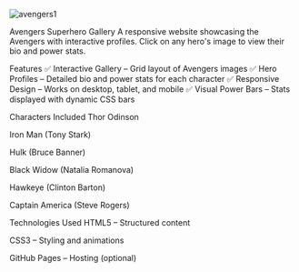
![avengers1](https://github.com/user-attachments/assets/7844b24a-e8ef-4a2d-946a-6b08bee58c22)

Avengers Superhero Gallery
A responsive website showcasing the Avengers with interactive profiles. Click on any hero's image to view their bio and power stats.

Features
✅ Interactive Gallery – Grid layout of Avengers images
✅ Hero Profiles – Detailed bio and power stats for each character
✅ Responsive Design – Works on desktop, tablet, and mobile
✅ Visual Power Bars – Stats displayed with dynamic CSS bars

Characters Included
Thor Odinson

Iron Man (Tony Stark)

Hulk (Bruce Banner)

Black Widow (Natalia Romanova)

Hawkeye (Clinton Barton)

Captain America (Steve Rogers)

Technologies Used
HTML5 – Structured content

CSS3 – Styling and animations

GitHub Pages – Hosting (optional)
